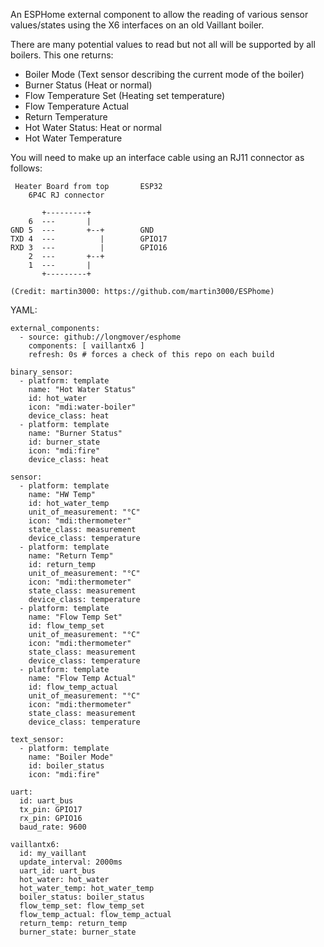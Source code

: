 An ESPHome external component to allow the reading of various sensor values/states using the X6 interfaces on an old Vaillant boiler.

There are many potential values to read but not all will be supported by all boilers. This one returns:

- Boiler Mode (Text sensor describing the current mode of the boiler)
- Burner Status (Heat or normal)
- Flow Temperature Set (Heating set temperature)
- Flow Temperature Actual
- Return Temperature
- Hot Water Status: Heat or normal
- Hot Water Temperature

You will need to make up an interface cable using an RJ11 connector as follows:

```
 Heater Board from top       ESP32
    6P4C RJ connector
    
       +---------+
    6  ---       |
GND 5  ---       +--+        GND
TXD 4  ---          |        GPIO17
RXD 3  ---          |        GPIO16
    2  ---       +--+
    1  ---       |
       +---------+

(Credit: martin3000: https://github.com/martin3000/ESPhome)
```
YAML:
````
external_components:
  - source: github://longmover/esphome
    components: [ vaillantx6 ]
    refresh: 0s # forces a check of this repo on each build

binary_sensor:
  - platform: template
    name: "Hot Water Status"
    id: hot_water
    icon: "mdi:water-boiler"
    device_class: heat
  - platform: template
    name: "Burner Status"
    id: burner_state
    icon: "mdi:fire"
    device_class: heat

sensor:
  - platform: template
    name: "HW Temp"
    id: hot_water_temp
    unit_of_measurement: "°C"
    icon: "mdi:thermometer"
    state_class: measurement
    device_class: temperature
  - platform: template
    name: "Return Temp"
    id: return_temp
    unit_of_measurement: "°C"
    icon: "mdi:thermometer"
    state_class: measurement
    device_class: temperature
  - platform: template
    name: "Flow Temp Set"
    id: flow_temp_set
    unit_of_measurement: "°C"
    icon: "mdi:thermometer"
    state_class: measurement
    device_class: temperature
  - platform: template
    name: "Flow Temp Actual"
    id: flow_temp_actual
    unit_of_measurement: "°C"
    icon: "mdi:thermometer"
    state_class: measurement
    device_class: temperature

text_sensor:
  - platform: template
    name: "Boiler Mode"
    id: boiler_status
    icon: "mdi:fire"

uart:
  id: uart_bus
  tx_pin: GPIO17
  rx_pin: GPIO16
  baud_rate: 9600

vaillantx6:
  id: my_vaillant
  update_interval: 2000ms
  uart_id: uart_bus
  hot_water: hot_water
  hot_water_temp: hot_water_temp
  boiler_status: boiler_status
  flow_temp_set: flow_temp_set
  flow_temp_actual: flow_temp_actual
  return_temp: return_temp
  burner_state: burner_state
````
